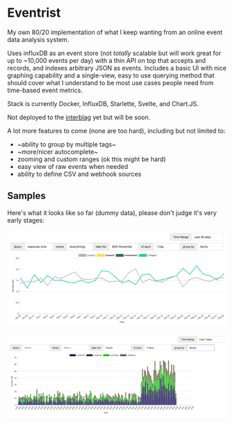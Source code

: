 # Eventrist

My own 80/20 implementation of what I keep wanting from an online event data analysis system.

Uses influxDB as an event store (not _totally_ scalable but will work great for up to ~10,000 events per day) with a thin API on top that accepts and records, and indexes arbitrary JSON as events. Includes a basic UI with nice graphing capability and a single-view, easy to use querying method that should cover what I understand to be most use cases people need from time-based event metrics.

Stack is currently Docker, InfluxDB, Starlette, Svelte, and Chart.JS.

Not deployed to the [interblag](https://xkcd.com/181/) yet but will be soon.

A lot more features to come (none are too hard), including but not limited to:
  - ~ability to group by multiple tags~
  - ~more/nicer autocomplete~
  - zooming and custom ranges (ok this might be hard)
  - easy view of raw events when needed
  - ability to define CSV and webhook sources

## Samples

Here's what it looks like so far (dummy data), please don't judge it's very early stages:

![a line chart](line.png)

![a stacked bar chart](bar.png)

